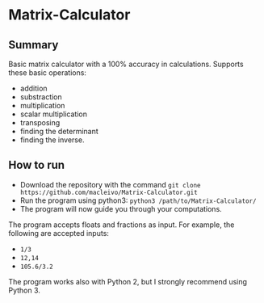 # Matrix-Calculator

## Summary
Basic matrix calculator with a 100% accuracy in calculations. Supports these basic operations:
- addition
- substraction
- multiplication
- scalar multiplication
- transposing
- finding the determinant
- finding the inverse.

## How to run
- Download the repository with the command `git clone https://github.com/macleivo/Matrix-Calculator.git`
- Run the program using python3: `python3 /path/to/Matrix-Calculator/`
- The program will now guide you through your computations.

The program accepts floats and fractions as input. For example, the following are accepted inputs:
- `1/3`
- `12,14`
- `105.6/3.2`

The program works also with Python 2, but I strongly recommend using Python 3.

